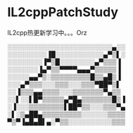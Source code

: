 # IL2cppPatchStudy
IL2cpp热更新学习中。。。Orz


  ░░░░░░░░░░░░░░░░░░░░░░░░▄░░
  ░░░░░░░░░▐█░░░░░░░░░░░▄▀▒▌░
  ░░░░░░░░▐▀▒█░░░░░░░░▄▀▒▒▒▐
  ░░░░░░░▐▄▀▒▒▀▀▀▀▄▄▄▀▒▒▒▒▒▐
  ░░░░░▄▄▀▒░▒▒▒▒▒▒▒▒▒█▒▒▄█▒▐
  ░░░▄▀▒▒▒░░░▒▒▒░░░▒▒▒▀██▀▒▌
  ░░▐▒▒▒▄▄▒▒▒▒░░░▒▒▒▒▒▒▒▀▄▒▒
  ░░▌░░▌█▀▒▒▒▒▒▄▀█▄▒▒▒▒▒▒▒█▒▐
  ░▐░░░▒▒▒▒▒▒▒▒▌██▀▒▒░░░▒▒▒▀▄
  ░▌░▒▄██▄▒▒▒▒▒▒▒▒▒░░░░░░▒▒▒▒
  ▀▒▀▐▄█▄█▌▄░▀▒▒░░░░░░░░░░▒▒▒
